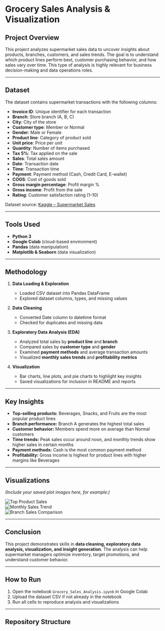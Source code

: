 # Grocery Sales Analysis & Visualization

## Project Overview
This project analyzes supermarket sales data to uncover insights about products, branches, customers, and sales trends. The goal is to understand which product lines perform best, customer purchasing behavior, and how sales vary over time. This type of analysis is highly relevant for business decision-making and data operations roles.

---

## Dataset
The dataset contains supermarket transactions with the following columns:

- **Invoice ID**: Unique identifier for each transaction  
- **Branch**: Store branch (A, B, C)  
- **City**: City of the store  
- **Customer type**: Member or Normal  
- **Gender**: Male or Female  
- **Product line**: Category of product sold  
- **Unit price**: Price per unit  
- **Quantity**: Number of items purchased  
- **Tax 5%**: Tax applied on the sale  
- **Sales**: Total sales amount  
- **Date**: Transaction date  
- **Time**: Transaction time  
- **Payment**: Payment method (Cash, Credit Card, E-wallet)  
- **COGS**: Cost of goods sold  
- **Gross margin percentage**: Profit margin %  
- **Gross income**: Profit from the sale  
- **Rating**: Customer satisfaction rating (1–10)

Dataset source: [Kaggle – Supermarket Sales](https://www.kaggle.com/datasets/faresashraf1001/supermarket-sales)

---

## Tools Used
- **Python 3**  
- **Google Colab** (cloud-based environment)  
- **Pandas** (data manipulation)  
- **Matplotlib & Seaborn** (data visualization)

---

## Methodology
1. **Data Loading & Exploration**  
   - Loaded CSV dataset into Pandas DataFrame  
   - Explored dataset columns, types, and missing values  

2. **Data Cleaning**  
   - Converted Date column to datetime format  
   - Checked for duplicates and missing data  

3. **Exploratory Data Analysis (EDA)**  
   - Analyzed total sales by **product line** and **branch**  
   - Compared sales by **customer type** and **gender**  
   - Examined **payment methods** and average transaction amounts  
   - Visualized **monthly sales trends** and **profitability metrics**  

4. **Visualization**  
   - Bar charts, line plots, and pie charts to highlight key insights  
   - Saved visualizations for inclusion in README and reports  

---

## Key Insights
- **Top-selling products:** Beverages, Snacks, and Fruits are the most popular product lines  
- **Branch performance:** Branch A generates the highest total sales  
- **Customer behavior:** Members spend more on average than Normal customers  
- **Time trends:** Peak sales occur around noon, and monthly trends show higher sales in certain months  
- **Payment methods:** Cash is the most common payment method  
- **Profitability:** Gross income is highest for product lines with higher margins like Beverages  

---

## Visualizations
*(Include your saved plot images here, for example:)*

![Top Product Sales](images/top_products.png)  
![Monthly Sales Trend](images/monthly_sales_trend.png)  
![Branch Sales Comparison](images/branch_sales.png)  

---

## Conclusion
This project demonstrates skills in **data cleaning, exploratory data analysis, visualization, and insight generation**. The analysis can help supermarket managers optimize inventory, target promotions, and understand customer behavior.

---

## How to Run
1. Open the notebook `Grocery_Sales_Analysis.ipynb` in Google Colab  
2. Upload the dataset CSV if not already in the notebook  
3. Run all cells to reproduce analysis and visualizations  

---

## Repository Structure
